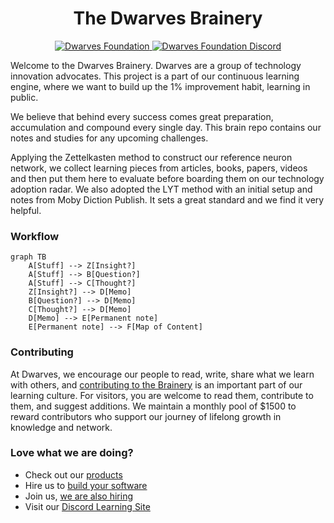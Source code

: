 <h1 align="center">
    The Dwarves Brainery
</h1>
<p align="center">
    <a href="https://github.com/dwarvesf">
        <img src="https://img.shields.io/badge/-made%20by%20dwarves-%23e13f5e?style=for-the-badge&logo=data:image/png;base64,iVBORw0KGgoAAAANSUhEUgAAACwAAAAsBAMAAADsqkcyAAAAD1BMVEUAAAD///////////////+PQt5oAAAABXRSTlMAQL//gOnhmfMAAAAJcEhZcwAAHsIAAB7CAW7QdT4AAACYSURBVHicndLRDYJAEIThMbGAI1qAYAO6bAGXYP81uSGBk+O/h3Mev4dhWJCkYZqreOi1xoh0eSIvoCaBRjc1B9+I31g9Z2aJ5jkOsYScBW8zDerO/fObnY/FiTl3caOEH2nMzpyZhezIlgqXr2OlOX617Up/nHnPUg0+LHl18YO50d3ghOy1ioeIq1ceTypsjpvYeJohfQEE5WtH+OEYkwAAAABJRU5ErkJggg==&&logoColor=white" alt="Dwarves Foundation" />
    </a>
    <a href="https://discord.gg/dwarvesv">
        <img src="https://img.shields.io/badge/-join%20the%20community-%235865F2?style=for-the-badge&logo=discord&&logoColor=white" alt="Dwarves Foundation Discord" />
    </a>
</p>

Welcome to the Dwarves Brainery. Dwarves are a group of technology innovation advocates. This project is a part of our continuous learning engine, where we want to build up the 1% improvement habit, learning in public.

We believe that behind every success comes great preparation, accumulation and compound every single day. This brain repo contains our notes and studies for any upcoming challenges.

Applying the Zettelkasten method to construct our reference neuron network, we collect learning pieces from articles, books, papers, videos and then put them here to evaluate before boarding them on our technology adoption radar. We also adopted the LYT method with an initial setup and notes from Moby Diction Publish. It sets a great standard and we find it very helpful.

### Workflow
```mermaid
graph TB
	A[Stuff] --> Z[Insight?]
	A[Stuff] --> B[Question?]
	A[Stuff] --> C[Thought?]
	Z[Insight?] --> D[Memo]
	B[Question?] --> D[Memo]
	C[Thought?] --> D[Memo]
	D[Memo] --> E[Permanent note]
	E[Permanent note] --> F[Map of Content]
```

### Contributing
At Dwarves, we encourage our people to read, write, share what we learn with others, and [contributing to the Brainery](../CONTRIBUTING.md) is an important part of our learning culture. For visitors, you are welcome to read them, contribute to them, and suggest additions. We maintain a monthly pool of $1500 to reward contributors who support our journey of lifelong growth in knowledge and network.

### Love what we are doing?
- Check out our [products](https://superbits.co)
- Hire us to [build your software](https://d.foundation)
- Join us, [we are also hiring](https://github.com/dwarvesf/WeAreHiring)
- Visit our [Discord Learning Site](https://discord.gg/dzNBpNTVEZ)
